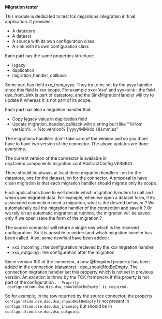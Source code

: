 **Migration tester**

This module is dedicated to test tck migrations integration in final application. It provides :
- A datastore
- A dataset
- A source with its own configuration class
- A sink with its own configuration class

Each part has the same properties structure:
- legacy
- duplication
- migration_handler_callback

Some part has field xxx_from_yyyy. They try to be set by the yyyy handler since this field is xxx scope.
For example xxx='dso' and yyy=sink : the field dso_from_sink is part of datastore, and the SinkMigrationHandler will try to update it whereas it is not part of its scope. 

Each part has also a migration handler that:
- Copy legacy value in duplication field
- Update migration_handler_callback with a string built like "%from version% -> %to version% | yyyy/MM/dd HH:mm:ss"

The migrations handlers don't take care of the version and so you d'ont have to have two version of the connector.
The above updates are done everytime. 

The current version of the connector is available in org.talend.components.migration.conf.AbstractConfig.VERSION.

There should be always at least three migration handlers : on for the datastore, one for the dataset, on for the connector.
A proposal to have clean migration is that each migration handler should migrate only its scope.

Final applications have to well decide which migration handlers to call and when save migrated data.
For example, when we open a dataset form, if its associated connection need a migration, what is the desired behavior ?
We automatically call the migration handler of the connection and save it ?
Or we rely on an automatic migration at runtime, the migration will be saved only if we open /save the form of the migration ?

The source connector will return a single row which is the received configuration. So it is possible to understand which migration
handler has been called. Also, some newfield have been added :
- xxx_incoming : the configuration recieved by the xxx migration handler
- xxx_outgoing : the configuration after the migration

Since version 100 of the connector, a new @Required property has been added in the connection (datastore) : dso_shouldNotBeEmpty.
The connection migration handler set this property which is not set in previous version.
An excetion is throw by the TCK framework if this prperty is not part of the configuration : 
`- Property 'configuration.dse.dso.dso_shouldNotBeEmpty' is required.`

So for example, in the row returned by the source connector, the property `configuration.dse.dso.dso_shouldNotBeEmpty`
is not present in `configuration.dse.dso.dso_incoming` but should be in `configuration.dse.dso.dso_outgoing`. 